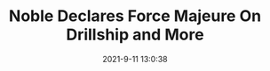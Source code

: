 ---
"title": "Noble Declares Force Majeure On Drillship and More"
"date": "2021-9-11 13:0:38"
"feed_name": "RIGZONE"
"feed_website": "http://www.rigzone.com/"
"feed_rss": "http://www.rigzone.com/news/rss/rigzone_latest.aspx"
"link": "https://www.rigzone.com/news/noble_declares_force_majeure_on_drillship_and_more-11-sep-2021-166412-article/?rss=true"
"file": "_posts/2021-9-11-13-0-38_RIGZONE_90f4372a0712ed666fb0c735e64028be7832bbf3.md"
"accident": "0"
"drilling": "1"
"dead": "0"
"injured": "0"
---